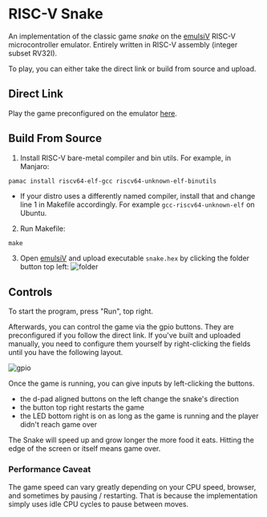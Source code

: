 # RISC-V Snake

An implementation of the classic game _snake_ on the [emulsiV](<http://tice.sea.eseo.fr/riscv/> "emulsiV") RISC-V microcontroller emulator. Entirely written in RISC-V assembly (integer subset RV32I).

To play, you can either take the direct link or build from source and upload.

## Direct Link

Play the game preconfigured on the emulator [here](<http://tice.sea.eseo.fr/riscv/#EAAAAG8AgAJvAMAAAAAAAAAAAADQ:EAAQABMBwf8jIBEA7wDARYMgAQAg:EAAgABMBQQBzACAwlxEAAJOBQbIJ:EAAwABcRAAATAQG9lxIAAJOCQrEV:EABAABcTAAATA8OwY/hiACOgAgB7:EABQAJOCQgDj7GL+7wBAAW8AAAB7:EABgAAAAAAAAAAAAAAAAABMBwf+8:EABwACMgEQDvAAA+7wAQGZcSAAA+:EACAAJOCMqYjkAIAlxIAAJOCYqUJ:EACQACOAAgCXEgAAk4JCqCOgAgBO:EACgAJcSAACTgoKjNyMAACOgYgDu:EACwAJcSAACTgsKiNxMAABMDg7uA:EADAACOQYgATBRAA7wAAP+8AAF15:EADQAO8AwCrvAAAl7wCQFJcSAAD3:EADgAJOCAqCD0gIAEwMAAG8AgAD9:EADwABMDEwDjHlP+lxIAAJOCAqIj:EAEAAAOlAgBjCAUAkwIQAOMIVfb6:EAEQAO8AwAmXEgAAk4JCnAOlAgDh:EAEgAJcSAACTguKbg8UCAO8AAA5N:EAEwABMEBQCTAhAAYxRUAhMFAAAZ:EAFAAO8AgDfvAFAPlxIAAJOCcpny:EAFQAAPVAgDvANAP7wCAFW/wH/ID:EAFgAJcSAACTguKXA8MCAGMUAwAW:EAFwAO8AwHqTAiAAszJUAJPCEgAB:EAGAABcTAAATA+OVIwBTAOOIAvTg:EAGQAO8AwA3vAAAZ7wDADm/wH/Rs:EAGgAIMgAQATAUEAZ4AAAJcSAADG:EAGwAJOCwpIDowIAkwMABGMYdQCk:EAHAALcDQABjEHMEZ4AAALcjAACK:EAHQAGMYdQC3gwAAYxZzAmeAAAAg:EAHgALcDQABjGHUAkwMABGMccwCZ:EAHwAGeAAAC3gwAAYxh1ALcjAAAU:EAIAAGMEcwAjoKIAZ4AAABMBwf/0:EAIQACMgEQCTAgUAE4UFABMDAAQ5:EAIgAGMWUwDvAABObwCAAzcjAAB5:EAIwAGMWUwDvAEBTbwCAAjcDQAAF:EAJAAGMWUwDvAMBYbwCAATeDAAAx:EAJQAGMWUwDvAEBebwCAABMFAAA+:EAJgAIMgAQATAUEAZ4AAAJcSAAAF:EAJwAJOCMocD0wIAEwMTACOQYgCa:EAKAAGeAAACXEgAAk4KChQPTAgDq:EAKQAGMOAwCTA9AHEw5QRmNkbgCR:EAKgAJMDsAQzA3NAI5BiAGeAAAAf:EAKwAJcSAACTgoKGEwMQAIOjAgAq:EALAAOMec/5ngAAAk5VVALOFpQB7:EALQALcSAACTggLAs4KyACOAwgAy:EALgAGeAAACTlVUAs4WlALcSAAAE:EALwAJOCAsCzgrIAA8UCAGeAAACP:EAMAALcSAACTggLANxMAABMD8//7:EAMQAJMDAAAjoHIAk4JCAOPsYv6M:EAMgAGeAAAATAcH/IyARAO8AAAbJ:EAMwAJcCAACTgmJ+I4CiAKOAsgAV:EANAABMGcAfv8F/4gyABABMBQQDu:EANQAGeAAACXAgAAk4IifAPDAgCi:EANgAIPDEgBjGGUAY5Z1ABMFEAC/:EANwAGeAAAATBQAAZ4AAAJcCAAD+:EAOAAJOCknkjoAIAZ4AAABMBAf+N:EAOQACMgEQAjIoEAIySRACMmIQEA:EAOgAO8AgAcTBAUAk4QFABMJAACD:EAOwAO/wX/NjAgUEEwQUAJOEFABI:EAPAAJMCAAJjFFQAEwQAAGOUVABp:EAPQAJMEAAATCRkAYxpZABMJAABf:EAPgABMEFABjFFQAEwQAABMFBADk:EAPwAJOFBABv8N/7EwUEAJOFBABw:EAQAAIMgAQADJEEAgySBAAMpwQDL:EAQQABMBAQFngAAAlwIAAJOCkmwz:EAQgABcDAAATA1Nvg0MDABOeEwBN:EAQwALOCwgEDxQIAg8USAJODEwB3:EARAAJMCoAFj5FMAkwMAACMAcwCw:EARQAGeAAAC3AgDQNwMAARMD8//p:EARgACOgYgA3o0AAEwMTBCOiYgD5:EARwAGeAAAATAUH/IyCBACMikQCn:EASAACMkIQE3BADQgySEAGOKBADc:EASQABcJAAATCYloIyCZACMkBAAI:EASgACMmBAADJAEAgyRBAAMpgQBC:EASwABMBwQBngAAAtwIA0GMGBQCJ:EATAADcDAAFvAIAAEwMAACOoYgC/:EATQAGeAAACXAgAAk4JCChMDUADV:EATgAKOBYggTAwAEI4JiCGeAAABu:EATwABOPAADvAAAFg0IFABMDMABW:EAUAADMTswCz8mIAM9WyAJMADwCP:EAUQAGeAAAATjwAA7wDAAoNCBQDX:EAUgABMDMAAzE7MAE0Pz/7PyYgA9:EAUwADMWtgCz4sIAIwBVAJMADwBL:EAVAAGeAAACTjwAAk5VVADMFtQA4:EAVQAJMFQADvAEASlwIAAJOCAgLQ:EAVgADMFVQATAzAAMwOzQJMVEwDU:EAVwAJOADwBngAAAAAAAAAAAAABy:EAZwAAAAAAAAAAAAkwIAAGOKBQDz:EAaAAG8AwAAzBbVAk4ISAON8tf7V:EAaQAJMFBQAThQIAZ4AAABMBwf9o:EAagACMgEQDv8N/F7/Df4hMF4ADb:EAawAJMFAAHvAAA0EwbwD+/w38Do:EAbAABMF8ACTBQABEwbwD+/w37/0:EAbQABMFAAGTBQABEwbwD+/w377U:EAbgABMFEAGTBQABEwYQAO8AQC/B:EAbwABMG8A/v8F+9gyABABMBQQDu:EAcAAGeAAAATAUH/IyARACMigQCU:EAcQACMkkQDvAEAqEwQFAJOEBQBw:EAcgAGOCBRiThfX/7wDAGWMcBRZZ:EAcwABMFBACThQQAEwYAAO/wn90N:EAdAABMFBACThfT/7wCAKRMG8A/S:EAdQAO/wn7cTBQQAk4X0/+/wn78A:EAdgAGMWBRRvAIATEwFB/yMgEQBN:EAdwACMigQAjJJEA7wAAJBMEBQCs:EAeAAJOEBQCTAvABYw5VEBMFFQDE:EAeQAO8AQBNjGAUQEwUEAJOFBABP:EAegABMGEADv8B/XEwUUAJOFBAAD:EAewAO8AACMTBvAP7/AfsRMFFAA0:EAfAAJOFBADv8B+5YxIFDm8AAA1S:EAfQABMBQf8jIBEAIyKBACMkkQDT:EAfgAO8AgB0TBAUAk4QFAJMC8AG/:EAfwAGOKVQqThRUA7wDADGMUBQo/:EAgAABMFBACThQQAEwYgAO/wn9Ap:EAgQABMFBACThRQA7wCAHBMG8A/t:EAggAO/wn6oTBQQAk4UUAO/wn7Io:EAgwAGMeBQZvAIAGEwFB/yMgEQCP:EAhAACMigQAjJJEA7wAAFxMEBQDo:EAhQAJOEBQBjCAUEEwX1/+8AgAaH:EAhgAGMSBQQTBQQAk4UEABMGMACJ:EAhwAO/wX8oTBfT/k4UEAO8AQBYE:EAiAABMG8A/v8F+kEwX0/5OFBABH:EAiQAO/wX6xjHAUAbwBAABMFAAAj:EAigAG8AAAETBRAAbwCAABMFIACJ:EAiwAIMgAQADJEEAgySBABMBwQAv:EAjAAGeAAACTjwAAEw8EAJOOBADU:EAjQABMOCQATBAUAk4QFABMJBgCU:EAjgAO/wX6CTAvAPYx5VAO8AAA7D:EAjwAGMWhQBjlJUAYwYJABMFEADU:EAkAAG8AgAATBQAAk4APABMEDwCY:EAkQAJOEDgATCQ4AZ4AAABMBQf9N:EAkgACMgEQAjIoEAIySRAO8AAArc:EAkwABMEBQCThAUA7wAACGMWhQCK:EAlAAGOUlQBvAEABEwUEAJOFBAAz:EAlQABMGAADv8F+XEwUEAJOFBABx:EAlgAO/wH7mTAgAAYxZVAJOE9P9j:EAlwAG8AgAKTAhAAYxZVABMEFADo:EAmAAG8AgAGTAiAAYxZVAJOEFADJ:EAmQAG8AgAATBPT/EwUEAJOFBAAm:EAmgAO8AQAWDIAEAAyRBAIMkgQDf:EAmwABMBwQBngAAAlwIAAJOCQhZ1:EAnAAAPFAgCDxRIAZ4AAAJcCAACD:EAnQAJOCIhUDxQIAg8USAGeAAADA:EAngAJcCAACTgsITI4CiAKOAsgBq:EAnwAGeAAACXAgAAk4KiEiOAogBp:EAoAAKOAsgBngAAAk48AABcFAADs:EAoQABMFRRHvAIAKk4APAGeAAADm:EAogAJOPAAAXBQAAEwWlEO8AAAnD:EAowAJOADwBngAAAk48AABcFAABv:EApAABMFpQ/vAIAHk4APAGeAAABb:EApQAJOPAAATDwQAEwQFABcFAAAW:EApgABMFZQ7vAIAFEwUEAJMFQAaN:EApwAGNstQDv8F/A7wBAAxOFBQAl:EAqAAJMFoABvAMAAkwWgAGNotQBH:EAqQAO/wn77vAIABE4UFAO8AAAEd:EAqgABMEDwCTgA8AZ4AAABMFBQP3:EAqwALcCAMAjgKIAZ4AAALcCAMAY:EArAAANDBQBjCAMAI4BiABMFFQA7:EArQAG/wH/9ngAAAAQAAAAAAAACx:EArgAAATCQ8UCBUQEAUFDw8fHxcN:EArwAB0HAggCDQMTCgAMAAALCwZx:EAsAAAYHHAocFw4fAQ4ODxERBBHv:EAsQAAMAHwICAAAAAAAAAAAAAACv:EAsgACoqKiBTbmFrZSAqKioAClM6:EAswAHRhcnQhAApHYW1lIE92ZXKZ:EAtAACEAIFNjb3JlOiAAAAAAAAAO:EBAAAAABAAAAAAABAQABAAAAAADc:EBAQAAABAAAAAAAAAAAAAAAAAAPM:AAAAAf8=>).

## Build From Source

1. Install RISC-V bare-metal compiler and bin utils. For example, in Manjaro:
  ```bash
  pamac install riscv64-elf-gcc riscv64-unknown-elf-binutils
  ```
  * If your distro uses a differently named compiler, install that and change line 1 in Makefile accordingly. For example `gcc-riscv64-unknown-elf` on Ubuntu.
2. Run Makefile:
```
make
```
3. Open [emulsiV](<http://tice.sea.eseo.fr/riscv/> "emulsiV") and upload executable `snake.hex` by clicking the folder button top left: ![folder](https://user-images.githubusercontent.com/8113158/180611214-6f8428d5-6920-42cd-9ef3-8fa9d964cf38.png)

## Controls

To start the program, press "Run", top right. 

Afterwards, you can control the game via the gpio buttons. They are preconfigured if you follow the direct link. If you've built and uploaded manually, you need to configure them yourself by right-clicking the fields until you have the following layout.

![gpio](https://user-images.githubusercontent.com/8113158/180611145-5773455a-fb3b-4036-a7e9-e19aec77a820.png)

Once the game is running, you can give inputs by left-clicking the buttons.

* the d-pad aligned buttons on the left change the snake's direction
* the button top right restarts the game
* the LED bottom right is on as long as the game is running and the player didn't reach game over

The Snake will speed up and grow longer the more food it eats. Hitting the edge of the screen or itself means game over.

### Performance Caveat
The game speed can vary greatly depending on your CPU speed, browser, and sometimes by pausing / restarting. That is because the implementation simply uses idle CPU cycles to pause between moves.
